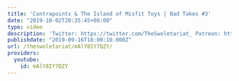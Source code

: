 ```yaml
---
title: 'Contrapoints & The Island of Misfit Toys | Bad Takes #3'
date: "2019-10-02T20:35:45+08:00"
type: video
description: 'Twitter: https://twitter.com/TheSwoletariat_ Patreon: https://www.patreon.com/the_swoletariat'
publishdate: "2019-09-16T18:00:10.000Z"
url: /theswoletariat/mAlY8IY7QZY/
providers:
  youtube:
    id: mAlY8IY7QZY
---
```

